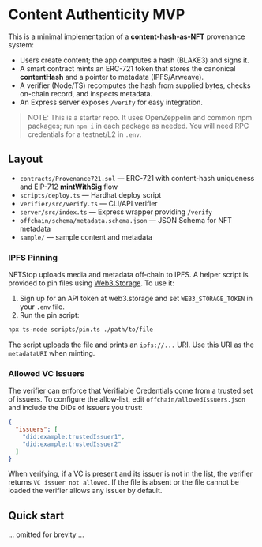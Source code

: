 # Content Authenticity MVP

This is a minimal implementation of a **content-hash-as-NFT** provenance system:

- Users create content; the app computes a hash (BLAKE3) and signs it.
- A smart contract mints an ERC-721 token that stores the canonical **contentHash** and a pointer to metadata (IPFS/Arweave).
- A verifier (Node/TS) recomputes the hash from supplied bytes, checks on-chain record, and inspects metadata.
- An Express server exposes `/verify` for easy integration.

> NOTE: This is a starter repo. It uses OpenZeppelin and common npm packages; run `npm i` in each package as needed. You will need RPC credentials for a testnet/L2 in `.env`.

## Layout
- `contracts/Provenance721.sol` — ERC-721 with content-hash uniqueness and EIP-712 **mintWithSig** flow
- `scripts/deploy.ts` — Hardhat deploy script
- `verifier/src/verify.ts` — CLI/API verifier
- `server/src/index.ts` — Express wrapper providing `/verify`
- `offchain/schema/metadata.schema.json` — JSON Schema for NFT metadata
- `sample/` — sample content and metadata

### IPFS Pinning

NFTStop uploads media and metadata off‑chain to IPFS.  A helper script is provided to pin files using [Web3.Storage](https://web3.storage/).  To use it:

1. Sign up for an API token at web3.storage and set `WEB3_STORAGE_TOKEN` in your `.env` file.
2. Run the pin script:

```bash
npx ts-node scripts/pin.ts ./path/to/file
```

The script uploads the file and prints an `ipfs://...` URI.  Use this URI as the `metadataURI` when minting.

### Allowed VC Issuers

The verifier can enforce that Verifiable Credentials come from a trusted set of issuers.  To configure the allow‑list, edit `offchain/allowedIssuers.json` and include the DIDs of issuers you trust:

```json
{
  "issuers": [
    "did:example:trustedIssuer1",
    "did:example:trustedIssuer2"
  ]
}
```

When verifying, if a VC is present and its issuer is not in the list, the verifier returns `VC issuer not allowed`.  If the file is absent or the file cannot be loaded the verifier allows any issuer by default.

## Quick start

... omitted for brevity ...

